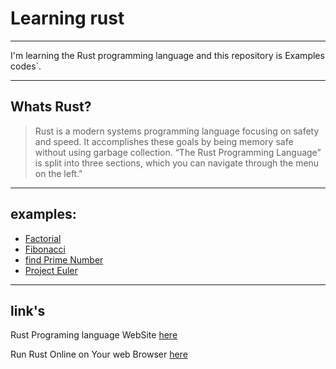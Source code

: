 # Learning rust

---

I'm learning the Rust programming language and this repository is Examples codes`.

---

## Whats Rust?

> Rust is a modern systems programming language focusing on safety and speed.
> It accomplishes these goals by being memory safe without using garbage collection.
> “The Rust Programming Language” is split into three sections, which you can navigate through the menu on the left."

---

## examples:

- [Factorial](https://komeilparseh.github.io/learning-rust/examples/Factorial/factorial.rs)
- [Fibonacci](https://komeilparseh.github.io/learning-rust/examples/Fibonacci/fibonacci.rs)
- [find Prime Number](https://komeilparseh.github.io/learning-rust/examples/is_prime/is_prime.rs)
- [Project Euler](https://komeilparseh.github.io/learning-rust/Project%20Euler/)

---

## link's

Rust Programing language WebSite [here](https://rust-lang.org)

Run Rust Online on Your web Browser [here](https://play.rust-lang.org/)
